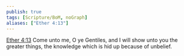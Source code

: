 ```yaml
---
publish: true
tags: [Scripture/BoM, noGraph]
aliases: ["Ether 4:13"]
---
```

[Ether 4:13](https://churchofjesuschrist.org/study/scriptures/bofm/ether/4?lang=eng&id=p13#p13) Come unto me, O ye Gentiles, and I will show unto you the greater things, the knowledge which is hid up because of unbelief.
